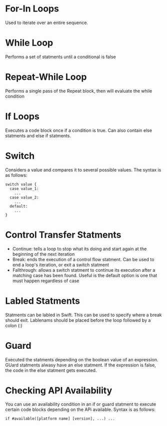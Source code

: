 # For-In Loops
Used to iterate over an entire sequence.
# While Loop
Performs a set of statments until a conditional is false
# Repeat-While Loop
Performs a single pass of the Repeat block, then will evaluate the while condition
# If Loops
Executes a code block once if a condition is true. Can also contain else statments and else if statments.
# Switch
Considers a value and compares it to several possible values. The syntax is as follows:
```
switch value {
  case value_1:
    ...
  case value_2:
    ...
  default:
    ...  
}
```
# Control Transfer Statments
- Continue: tells a loop to stop what its doing and start again at the beginning of the next iteration
- Break: ends the execution of a control flow statment. Can be used to end a loop's iteration, or exit a switch statment
- Fallthrough: allows a switch statment to continue its execution after a matching case has been found. Useful is the default option is one that must happen regardless of case
# Labled Statments
Statments can be labled in Swift. This can be used to specify where a break should exit.
Lablenams should be placed before the loop followed by a colon (:)
# Guard
Executed the statments depending on the boolean value of an expression. GUard statments alwasy have an else statment. If the expression is false, the code in the else statment gets executed.
# Checking API Availability
You can use an availability condition in an if or guard statment to execute certain code blocks depending on the APi available. Syntax is as follows:
```
if #available([platform name] [version], ...) ...
```
